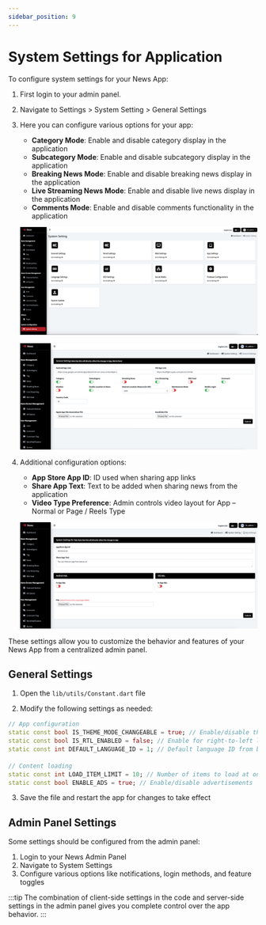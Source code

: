 ```yaml
---
sidebar_position: 9
---
```


# System Settings for Application

To configure system settings for your News App:

1. First login to your admin panel.

2. Navigate to Settings > System Setting > General Settings

3. Here you can configure various options for your app:

   - **Category Mode**: Enable and disable category display in the application
   - **Subcategory Mode**: Enable and disable subcategory display in the application
   - **Breaking News Mode**: Enable and disable breaking news display in the application
   - **Live Streaming News Mode**: Enable and disable live news display in the application
   - **Comments Mode**: Enable and disable comments functionality in the application

   ![Settings Page 1](/images/app/settings1.png)

   ![Settings Page 2](/images/app/settings2.png)

4. Additional configuration options:

   - **App Store App ID**: ID used when sharing app links
   - **Share App Text**: Text to be added when sharing news from the application
   - **Video Type Preference**: Admin controls video layout for App – Normal or Page / Reels Type

   ![Settings Page 3](/images/app/settings3.png)

These settings allow you to customize the behavior and features of your News App from a centralized admin panel.

## General Settings

1. Open the `lib/utils/Constant.dart` file

2. Modify the following settings as needed:

```dart
// App configuration
static const bool IS_THEME_MODE_CHANGEABLE = true; // Enable/disable theme switching
static const bool IS_RTL_ENABLED = false; // Enable for right-to-left languages
static const int DEFAULT_LANGUAGE_ID = 1; // Default language ID from backend

// Content loading
static const int LOAD_ITEM_LIMIT = 10; // Number of items to load at once
static const bool ENABLE_ADS = true; // Enable/disable advertisements
```

3. Save the file and restart the app for changes to take effect

## Admin Panel Settings

Some settings should be configured from the admin panel:

1. Login to your News Admin Panel
2. Navigate to System Settings
3. Configure various options like notifications, login methods, and feature toggles

:::tip
The combination of client-side settings in the code and server-side settings in the admin panel gives you complete control over the app behavior.
:::
